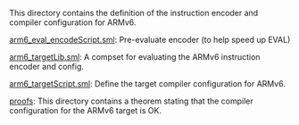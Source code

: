 This directory contains the definition of the instruction encoder and
compiler configuration for ARMv6.

[arm6_eval_encodeScript.sml](arm6_eval_encodeScript.sml):
Pre-evaluate encoder (to help speed up EVAL)

[arm6_targetLib.sml](arm6_targetLib.sml):
A compset for evaluating the ARMv6 instruction encoder and config.

[arm6_targetScript.sml](arm6_targetScript.sml):
Define the target compiler configuration for ARMv6.

[proofs](proofs):
This directory contains a theorem stating that the compiler
configuration for the ARMv6 target is OK.
